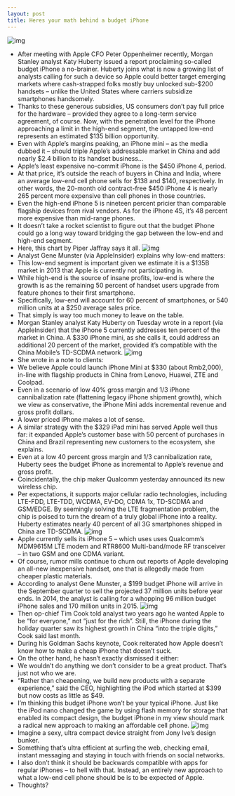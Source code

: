```yaml
---
layout: post
title: Heres your math behind a budget iPhone
---
```

![img](http://media.idownloadblog.com/wp-content/uploads/2013/01/iPhone-5-mini-Martin-uit-Utrecht-001.jpg)
* After meeting with Apple CFO Peter Oppenheimer recently, Morgan Stanley analyst Katy Huberty issued a report proclaiming so-called budget iPhone a no-brainer. Huberty joins what is now a growing list of analysts calling for such a device so Apple could better target emerging markets where cash-strapped folks mostly buy unlocked sub-$200 handsets – unlike the United States where carriers subsidize smartphones handsomely.
* Thanks to these generous subsidies, US consumers don’t pay full price for the hardware – provided they agree to a long-term service agreement, of course. Now, with the penetration level for the iPhone approaching a limit in the high-end segment, the untapped low-end represents an estimated $135 billion opportunity.
* Even with Apple’s margins peaking, an iPhone mini – as the media dubbed it – should triple Apple’s addressable market in China and add nearly $2.4 billion to its handset business…
* Apple’s least expensive no-commit iPhone is the $450 iPhone 4, period.
* At that price, it’s outside the reach of buyers in China and India, where an average low-end cell phone sells for $138 and $140, respectively. In other words, the 20-month old contract-free $450 iPhone 4 is nearly 265 percent more expensive than cell phones in those countries.
* Even the high-end iPhone 5 is nineteen percent pricier than comparable flagship devices from rival vendors. As for the iPhone 4S, it’s 48 percent more expensive than mid-range phones.
* It doesn’t take a rocket scientist to figure out that the budget iPhone could go a long way toward bridging the gap between the low-end and high-end segment.
* Here, this chart by Piper Jaffray says it all.
![img](http://media.idownloadblog.com/wp-content/uploads/2013/02/Piper-Jaffray-world-average-unlocked-handset-price.jpg)
* Analyst Gene Munster (via AppleInsider) explains why low-end matters:
* This low-end segment is important given we estimate it is a $135B market in 2013 that Apple is currently not participating in.
* While high-end is the source of insane profits, low-end is where the growth is as the remaining 50 percent of handset users upgrade from feature phones to their first smartphone.
* Specifically, low-end will account for 60 percent of smartphones, or 540 million units at a $250 average sales price.
* That simply is way too much money to leave on the table.
* Morgan Stanley analyst Katy Huberty on Tuesday wrote in a report (via AppleInsider) that the iPhone 5 currently addresses ten percent of the market in China. A $330 iPhone mini, as she calls it, could address an additional 20 percent of the market, provided it’s compatible with the China Mobile’s TD-SCDMA network.
![img](http://media.idownloadblog.com/wp-content/uploads/2013/02/Morgan-Stanley-average-handset-price-China.jpg)
* She wrote in a note to clients:
* We believe Apple could launch iPhone Mini at $330 (about Rmb2,000), in-line with flagship products in China from Lenovo, Huawei, ZTE and Coolpad.
* Even in a scenario of low 40% gross margin and 1/3 iPhone cannibalization rate (flattening legacy iPhone shipment growth), which we view as conservative, the iPhone Mini adds incremental revenue and gross profit dollars.
* A lower priced iPhone makes a lot of sense.
* A similar strategy with the $329 iPad mini has served Apple well thus far: it expanded Apple’s customer base with 50 percent of purchases in China and Brazil representing new customers to the ecosystem, she explains.
* Even at a low 40 percent gross margin and 1/3 cannibalization rate, Huberty sees the budget iPhone as incremental to Apple’s revenue and gross profit.
* Coincidentally, the chip maker Qualcomm yesterday announced its new wireless chip.
* Per expectations, it supports major cellular radio technologies, including LTE-FDD, LTE-TDD, WCDMA, EV-DO, CDMA 1x, TD-SCDMA and GSM/EDGE. By seemingly solving the LTE fragmentation problem, the chip is poised to turn the dream of a truly global iPhone into a reality. Huberty estimates nearly 40 percent of all 3G smartphones shipped in China are TD-SCDMA.
![img](http://media.idownloadblog.com/wp-content/uploads/2013/02/Morgan-Stanley-radio-technologies-in-China.jpg)
* Apple currently sells its iPhone 5 – which uses uses Qualcomm’s MDM9615M LTE modem and RTR8600 Multi-band/mode RF transceiver – in two GSM and one CDMA variant.
* Of course, rumor mills continue to churn out reports of Apple developing an all-new inexpensive handset, one that is allegedly made from cheaper plastic materials.
* According to analyst Gene Munster, a $199 budget iPhone will arrive in the September quarter to sell the projected 37 million units before year ends. In 2014, the analyst is calling for a whopping 96 million budget iPhone sales and 170 million units in 2015.
![img](http://media.idownloadblog.com/wp-content/uploads/2013/02/iPhone-5-alternative-future-CiccareseDesign-001.jpg)
* Then op-chief Tim Cook told analyst two years ago he wanted Apple to be “for everyone,” not “just for the rich”. Still, the iPhone during the holiday quarter saw its highest growth in China “into the triple digits,” Cook said last month.
* During his Goldman Sachs keynote, Cook reiterated how Apple doesn’t know how to make a cheap iPhone that doesn’t suck.
* On the other hand, he hasn’t exactly dismissed it either:
* We wouldn’t do anything we don’t consider to be a great product. That’s just not who we are.
* “Rather than cheapening, we build new products with a separate experience,” said the CEO, highlighting the iPod which started at $399 but now costs as little as $49.
* I’m thinking this budget iPhone won’t be your typical iPhone. Just like the iPod nano changed the game by using flash memory for storage that enabled its compact design, the budget iPhone in my view should mark a radical new approach to making an affordable cell phone.
![img](http://media.idownloadblog.com/wp-content/uploads/2013/01/iPhone6-004.jpg)
* Imagine a sexy, ultra compact device straight from Jony Ive’s design bunker.
* Something that’s ultra efficient at surfing the web, checking email, instant messaging and staying in touch with friends on social networks.
* I also don’t think it should be backwards compatible with apps for regular iPhones – to hell with that. Instead, an entirely new approach to what a low-end cell phone should be is to be expected of Apple.
* Thoughts?

